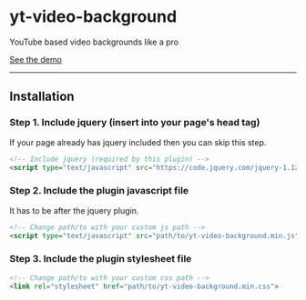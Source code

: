 # yt-video-background
YouTube based video backgrounds like a pro

[See the demo](https://rawcdn.githack.com/marcoscgdev/yt-video-background/3dd0e385a9f7d4920907cabf5e4b851a8c4f487c/demo/index.html)

---

## Installation

### Step 1. Include jquery (insert into your page's head tag)
If your page already has jquery included then you can skip this step.

```html
<!-- Include jquery (required by this plugin) -->
<script type="text/javascript" src="https://code.jquery.com/jquery-1.12.4.min.js"></script>
```
		
### Step 2. Include the plugin javascript file
It has to be after the jquery plugin.

```html
<!-- Change path/to with your custom js path -->
<script type="text/javascript" src="path/to/yt-video-background.min.js"></script>
```
		
### Step 3. Include the plugin stylesheet file

```html
<!-- Change path/to with your custom css path -->
<link rel="stylesheet" href="path/to/yt-video-background.min.css">
```
